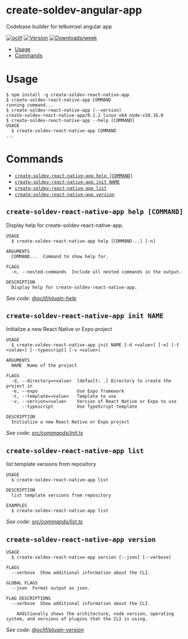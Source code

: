 create-soldev-angular-app
=================

Codebase builder for telkomsel angular app


[![oclif](https://img.shields.io/badge/cli-oclif-brightgreen.svg)](https://oclif.io)
[![Version](https://img.shields.io/npm/v/create-soldev-angular-app.svg)](https://npmjs.org/package/create-soldev-angular-app)
[![Downloads/week](https://img.shields.io/npm/dw/create-soldev-angular-app.svg)](https://npmjs.org/package/create-soldev-angular-app)


<!-- toc -->
* [Usage](#usage)
* [Commands](#commands)
<!-- tocstop -->
# Usage
<!-- usage -->
```sh-session
$ npm install -g create-soldev-react-native-app
$ create-soldev-react-native-app COMMAND
running command...
$ create-soldev-react-native-app (--version)
create-soldev-react-native-app/0.1.1 linux-x64 node-v20.16.0
$ create-soldev-react-native-app --help [COMMAND]
USAGE
  $ create-soldev-react-native-app COMMAND
...
```
<!-- usagestop -->
# Commands
<!-- commands -->
* [`create-soldev-react-native-app help [COMMAND]`](#create-soldev-react-native-app-help-command)
* [`create-soldev-react-native-app init NAME`](#create-soldev-react-native-app-init-name)
* [`create-soldev-react-native-app list`](#create-soldev-react-native-app-list)
* [`create-soldev-react-native-app version`](#create-soldev-react-native-app-version)

## `create-soldev-react-native-app help [COMMAND]`

Display help for create-soldev-react-native-app.

```
USAGE
  $ create-soldev-react-native-app help [COMMAND...] [-n]

ARGUMENTS
  COMMAND...  Command to show help for.

FLAGS
  -n, --nested-commands  Include all nested commands in the output.

DESCRIPTION
  Display help for create-soldev-react-native-app.
```

_See code: [@oclif/plugin-help](https://github.com/oclif/plugin-help/blob/v6.2.10/src/commands/help.ts)_

## `create-soldev-react-native-app init NAME`

Initialize a new React Native or Expo project

```
USAGE
  $ create-soldev-react-native-app init NAME [-d <value>] [-e] [-t <value>] [--typescript] [-v <value>]

ARGUMENTS
  NAME  Name of the project

FLAGS
  -d, --directory=<value>  [default: .] Directory to create the project in
  -e, --expo               Use Expo framework
  -t, --template=<value>   Template to use
  -v, --version=<value>    Version of React Native or Expo to use
      --typescript         Use TypeScript template

DESCRIPTION
  Initialize a new React Native or Expo project
```

_See code: [src/commands/init.ts](https://github.com/Stradivary/create-soldev-react-native-app/blob/v0.1.1/src/commands/init.ts)_

## `create-soldev-react-native-app list`

list template versions from repository

```
USAGE
  $ create-soldev-react-native-app list

DESCRIPTION
  list template versions from repository

EXAMPLES
  $ create-soldev-react-native-app list
```

_See code: [src/commands/list.ts](https://github.com/Stradivary/create-soldev-react-native-app/blob/v0.1.1/src/commands/list.ts)_

## `create-soldev-react-native-app version`

```
USAGE
  $ create-soldev-react-native-app version [--json] [--verbose]

FLAGS
  --verbose  Show additional information about the CLI.

GLOBAL FLAGS
  --json  Format output as json.

FLAG DESCRIPTIONS
  --verbose  Show additional information about the CLI.

    Additionally shows the architecture, node version, operating system, and versions of plugins that the CLI is using.
```

_See code: [@oclif/plugin-version](https://github.com/oclif/plugin-version/blob/v2.2.11/src/commands/version.ts)_
<!-- commandsstop -->

